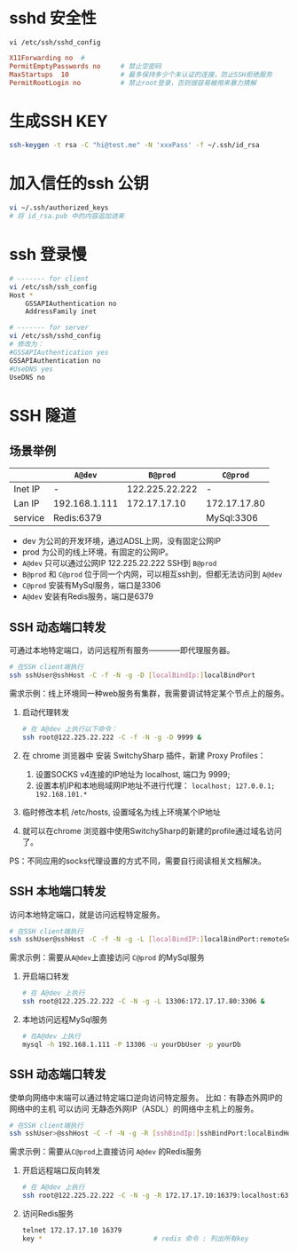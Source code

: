 # sshd 安全性

`vi /etc/ssh/sshd_config`

```conf
X11Forwarding no  #
PermitEmptyPasswords no     # 禁止空密码
MaxStartups  10             # 最多保持多少个未认证的连接，防止SSH拒绝服务
PermitRootLogin no          # 禁止root登录，否则很容易被用来暴力猜解

```


# 生成SSH KEY

```sh
ssh-keygen -t rsa -C "hi@test.me" -N 'xxxPass' -f ~/.ssh/id_rsa
```

# 加入信任的ssh 公钥

```sh
vi ~/.ssh/authorized_keys 
# 将 id_rsa.pub 中的内容追加进来

```



# ssh 登录慢

```sh
# ------- for client
vi /etc/ssh/ssh_config
Host *
    GSSAPIAuthentication no
    AddressFamily inet

# ------- for server
vi /etc/ssh/sshd_config
# 修改为：
#GSSAPIAuthentication yes
GSSAPIAuthentication no
#UseDNS yes
UseDNS no
```





# SSH 隧道


## 场景举例

|        |  `A@dev`       |  `B@prod`     | `C@prod`     |
|--------|----------------|---------------|--------------|
|Inet IP |-               |122.225.22.222 |-             |
|Lan IP  |192.168.1.111   |172.17.17.10   |172.17.17.80  |
|service |Redis:6379      |               |MySql:3306    |

* dev 为公司的开发环境，通过ADSL上网，没有固定公网IP
* prod 为公司的线上环境，有固定的公网IP。
* `A@dev` 只可以通过公网IP 122.225.22.222 SSH到 `B@prod`
* `B@prod` 和 `C@prod` 位于同一个内网，可以相互ssh到，但都无法访问到 `A@dev`
* `C@prod` 安装有MySql服务，端口是3306
* `A@dev` 安装有Redis服务，端口是6379


## SSH 动态端口转发
可通过本地特定端口，访问远程所有服务————即代理服务器。

```sh
# 在SSH client端执行
ssh sshUser@sshHost -C -f -N -g -D [localBindIp:]localBindPort
```

需求示例：线上环境同一种web服务有集群，我需要调试特定某个节点上的服务。

1. 启动代理转发

    ```sh
    # 在 A@dev 上执行以下命令：
    ssh root@122.225.22.222 -C -f -N -g -D 9999 &
    ```
1. 在 chrome 浏览器中 安装 SwitchySharp 插件，新建 Proxy Profiles：
    1. 设置SOCKS v4连接的IP地址为 localhost, 端口为 9999;
    1. 设置本机IP和本地局域网IP地址不进行代理： `localhost; 127.0.0.1; 192.168.101.* `

1. 临时修改本机 /etc/hosts, 设置域名为线上环境某个IP地址

1. 就可以在chrome 浏览器中使用SwitchySharp的新建的profile通过域名访问了。


PS：不同应用的socks代理设置的方式不同，需要自行阅读相关文档解决。


## SSH 本地端口转发

访问本地特定端口，就是访问远程特定服务。

```sh
# 在SSH client端执行
ssh sshUser@sshHost -C -f -N -g -L [localBindIP:]localBindPort:remoteServiceIP:remoteServicePort
```

需求示例：需要从`A@dev`上直接访问 `C@prod` 的MySql服务


1. 开启端口转发

    ```sh
    # 在 A@dev 上执行
    ssh root@122.225.22.222 -C -N -g -L 13306:172.17.17.80:3306 &
    ```
1. 本地访问远程MySql服务

    ```sh
    # 在A@dev 上执行
    mysql -h 192.168.1.111 -P 13306 -u yourDbUser -p yourDb
    ```

## SSH 动态端口转发
使单向网络中末端可以通过特定端口逆向访问特定服务。
比如：有静态外网IP的网络中的主机 可以访问 无静态外网IP（ASDL）的网络中主机上的服务。


```sh
# 在SSH client端执行
ssh sshUser>@sshHost -C -f -N -g -R [sshBindIp:]sshBindPort:localBindHost:localBindPort &
```

需求示例：需要从`C@prod`上直接访问 `A@dev` 的Redis服务

1. 开启远程端口反向转发

    ```sh
    # 在 A@dev 上执行
    ssh root@122.225.22.222 -C -N -g -R 172.17.17.10:16379:localhost:6379  -o ExitOnForwardFailure=yes &
    ```

1. 访问Redis服务

    ```sh
    telnet 172.17.17.10 16379
    key *                            # redis 命令 : 列出所有key
    ```
